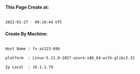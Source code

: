 
   
#### This Page Create at:

```bash

2022-01-27 - 09:16:44 UTC

```

#### Create By Machine:

```bash

Host Name : fv-az123-696

platform  : Linux-5.11.0-1027-azure-x86_64-with-glibc2.31

Ip Local  : 10.1.1.79

```

